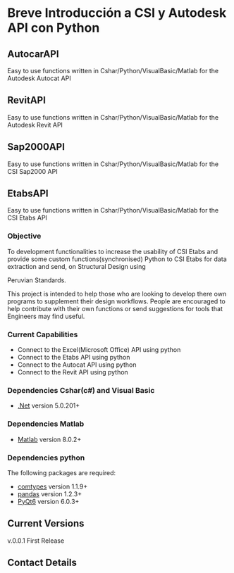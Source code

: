 # Breve Introducción a CSI y Autodesk API con Python

## AutocarAPI
Easy to use functions written in Cshar/Python/VisualBasic/Matlab for the Autodesk Autocat API

## RevitAPI
Easy to use functions written in Cshar/Python/VisualBasic/Matlab for the Autodesk Revit API

## Sap2000API
Easy to use functions written in Cshar/Python/VisualBasic/Matlab for the CSI Sap2000 API

## EtabsAPI
Easy to use functions written in Cshar/Python/VisualBasic/Matlab for the CSI Etabs API


### Objective

To development functionalities to increase the usability of CSI Etabs and provide some custom functions(synchronised) Python to CSI Etabs for data extraction and send, on Structural Design using 

Peruvian Standards.

This project is intended to help those who are looking to develop there own programs to
supplement their design workflows. People are encouraged to help contribute with their own
functions or send suggestions for tools that Engineers may find useful. 

### Current Capabilities

- Connect to the Excel(Microsoft Office) API using python
- Connect to the Etabs API using python
- Connect to the Autocat API using python
- Connect to the Revit API using python

### Dependencies Cshar(c#) and Visual Basic

* [.Net](https://dotnet.microsoft.com/) version 5.0.201+

### Dependencies Matlab

* [Matlab](https://la.mathworks.com/products/matlab.html) version 8.0.2+

### Dependencies python

The following packages are required:

* [comtypes](https://pypi.org/project/comtypes/) version 1.1.9+
* [pandas](https://pandas.pydata.org/) version 1.2.3+
* [PyQt6](https://wiki.qt.io/Qt_6.0_Release) version 6.0.3+

## Current Versions

v.0.0.1 First Release

## Contact Details
